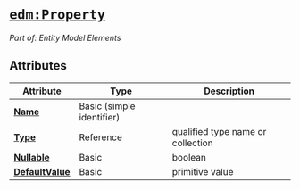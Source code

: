 # [`edm:Property`](https://docs.oasis-open.org/odata/odata-csdl-xml/v4.02/csd01/odata-csdl-xml-v4.02-csd01.html#ElementedmProperty.12)

*Part of: Entity Model Elements*

## Attributes

| Attribute | Type | Description |
|-----------|------|-------------|
| **[Name](https://docs.oasis-open.org/odata/odata-csdl-xml/v4.02/csd01/odata-csdl-xml-v4.02-csd01.html#AttributeName.9.1)** | Basic (simple identifier) |  |
| **[Type](https://docs.oasis-open.org/odata/odata-csdl-xml/v4.02/csd01/odata-csdl-xml-v4.02-csd01.html#AttributeType.12.2)** | Reference | qualified type name or collection |
| **[Nullable](https://docs.oasis-open.org/odata/odata-csdl-xml/v4.02/csd01/odata-csdl-xml-v4.02-csd01.html#AttributeNullable.12.3)** | Basic | boolean |
| **[DefaultValue](https://docs.oasis-open.org/odata/odata-csdl-xml/v4.02/csd01/odata-csdl-xml-v4.02-csd01.html#AttributeDefaultValue.12.4)** | Basic | primitive value |